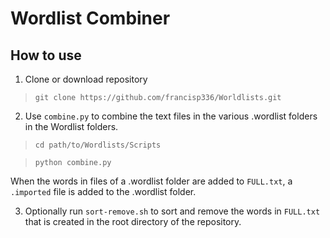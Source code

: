 # Wordlist Combiner


## How to use

1. Clone or download repository
> `git clone https://github.com/francisp336/Worldlists.git`

2. Use `combine.py` to combine the text files in the various .wordlist folders in
the Wordlist folders.
> `cd path/to/Wordlists/Scripts`

> `python combine.py`

When the words in files of a .wordlist folder are added to `FULL.txt`, a `.imported` file is added to the .wordlist folder.


3. Optionally run `sort-remove.sh` to sort and remove the words in `FULL.txt` that is created in the root directory of the repository.


<!-- ## Acknowledgements
Here, are wordlists from  -->
